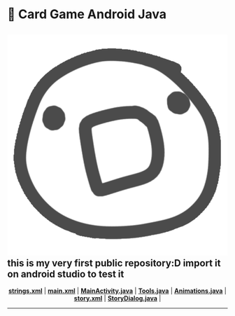 # :hocho: Card Game Android Java
![App Icon](./app/src/main/res/drawable/app_icon.png)
this is my very first public repository:D
import it on android studio to test it
----

<p align="center">
<strong><a href="./app/src/main/res/values/strings.xml">strings.xml</a></strong>
|
<strong><a href="./app/src/main/res/layout/main.xml">main.xml</a></strong>
|
<strong><a href="./app/src/main/java/imo/card/gametest/MainActivity.java">MainActivity.java</a></strong>
|
<strong><a href="./app/src/main/java/imo/card/gametest/Tools.java">Tools.java</a></strong>
|
<strong><a href="./app/src/main/java/imo/card/gametest/Animations.java">Animations.java</a></strong>
|
<strong><a href="./app/src/main/res/layout/story.xml">story.xml</a></strong>
|
<strong><a href="./app/src/main/java/imo/card/gametest/StoryDialog.java">StoryDialog.java</a></strong>
|
</p>

----
